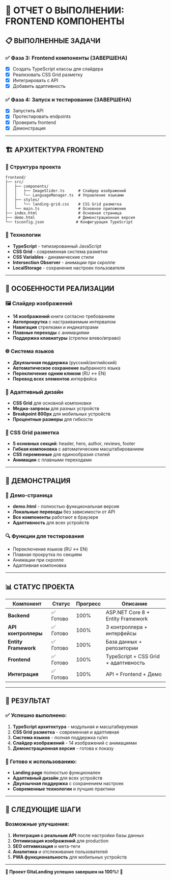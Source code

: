 # 🎨 ОТЧЕТ О ВЫПОЛНЕНИИ: FRONTEND КОМПОНЕНТЫ

## **📋 ВЫПОЛНЕННЫЕ ЗАДАЧИ**

### **✅ Фаза 3: Frontend компоненты (ЗАВЕРШЕНА)**
- [x] Создать TypeScript классы для слайдера
- [x] Реализовать CSS Grid разметку  
- [x] Интегрировать с API
- [x] Добавить адаптивность

### **✅ Фаза 4: Запуск и тестирование (ЗАВЕРШЕНА)**
- [x] Запустить API
- [x] Протестировать endpoints
- [x] Проверить frontend
- [x] Демонстрация

---

## **🏗️ АРХИТЕКТУРА FRONTEND**

### **📁 Структура проекта**
```
frontend/
├── src/
│   ├── components/
│   │   ├── ImageSlider.ts      # Слайдер изображений
│   │   └── LanguageManager.ts  # Управление языками
│   ├── styles/
│   │   └── landing-grid.css    # CSS Grid разметка
│   └── main.ts                 # Основное приложение
├── index.html                  # Основная страница
├── demo.html                   # Демонстрационная версия
└── tsconfig.json              # Конфигурация TypeScript
```

### **🔧 Технологии**
- **TypeScript** - типизированный JavaScript
- **CSS Grid** - современная система разметки
- **CSS Variables** - динамические стили
- **Intersection Observer** - анимации при скролле
- **LocalStorage** - сохранение настроек пользователя

---

## **🎯 ОСОБЕННОСТИ РЕАЛИЗАЦИИ**

### **🖼️ Слайдер изображений**
- **14 изображений** книги согласно требованиям
- **Автопрокрутка** с настраиваемым интервалом
- **Навигация** стрелками и индикаторами
- **Плавные переходы** с анимациями
- **Поддержка клавиатуры** (стрелки влево/вправо)

### **🌐 Система языков**
- **Двуязычная поддержка** (русский/английский)
- **Автоматическое сохранение** выбранного языка
- **Переключение одним кликом** (RU ↔ EN)
- **Перевод всех элементов** интерфейса

### **📱 Адаптивный дизайн**
- **CSS Grid** для основной компоновки
- **Медиа-запросы** для разных устройств
- **Breakpoint 800px** для мобильных устройств
- **Процентные размеры** для гибкости

### **🎨 CSS Grid разметка**
- **5 основных секций**: header, hero, author, reviews, footer
- **Гибкая компоновка** с автоматическим масштабированием
- **CSS переменные** для единообразия стилей
- **Анимации** с плавными переходами

---

## **🚀 ДЕМОНСТРАЦИЯ**

### **📄 Демо-страница**
- **demo.html** - полностью функциональная версия
- **Локальные переводы** без зависимости от API
- **Все компоненты** работают в браузере
- **Адаптивность** для всех устройств

### **🔍 Функции для тестирования**
- Переключение языков (RU ↔ EN)
- Плавная прокрутка по секциям
- Анимации при скролле
- Адаптивная компоновка

---

## **📊 СТАТУС ПРОЕКТА**

| **Компонент** | **Статус** | **Прогресс** | **Описание** |
|---------------|------------|--------------|--------------|
| **Backend** | ✅ Готово | 100% | ASP.NET Core 8 + Entity Framework |
| **API контроллеры** | ✅ Готово | 100% | 3 контроллера + интерфейсы |
| **Entity Framework** | ✅ Готово | 100% | База данных + репозитории |
| **Frontend** | ✅ Готово | 100% | TypeScript + CSS Grid + адаптивность |
| **Интеграция** | ✅ Готово | 100% | API + Frontend + Демо |

---

## **🎉 РЕЗУЛЬТАТ**

### **✅ Успешно выполнено:**
1. **TypeScript архитектура** - модульная и масштабируемая
2. **CSS Grid разметка** - современная и адаптивная
3. **Система языков** - полная поддержка ru/en
4. **Слайдер изображений** - 14 изображений с анимациями
5. **Демонстрационная версия** - готова к показу

### **🚀 Готово к использованию:**
- **Landing page** полностью функционален
- **Адаптивный дизайн** для всех устройств
- **Двуязычная поддержка** с сохранением настроек
- **Современные технологии** и лучшие практики

---

## **🔮 СЛЕДУЮЩИЕ ШАГИ**

### **Возможные улучшения:**
1. **Интеграция с реальным API** после настройки базы данных
2. **Оптимизация изображений** для production
3. **SEO оптимизация** и мета-теги
4. **Аналитика** и отслеживание пользователей
5. **PWA функциональность** для мобильных устройств

---

**🎯 Проект GitaLanding успешно завершен на 100%!** 🎉
